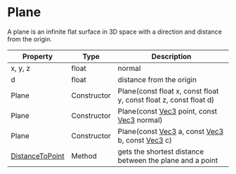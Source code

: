 # Plane

A plane is an infinite flat surface in 3D space with a direction and distance from the origin.

| Property | Type | Description |
|---|---|---|
| x, y, z | float | normal |
| d | float | distance from the origin |
| Plane | Constructor | Plane(const float x, const float y, const float z, const float d) |
| Plane | Constructor | Plane(const [Vec3](Vec3.md) point, const [Vec3](Vec3.md) normal) |
| Plane | Constructor | Plane(const [Vec3](Vec3.md) a, const [Vec3](Vec3.md) b, const [Vec3](Vec3.md) c) |
| [DistanceToPoint](Plane_DistanceToPoint.md) | Method | gets the shortest distance between the plane and a point |

